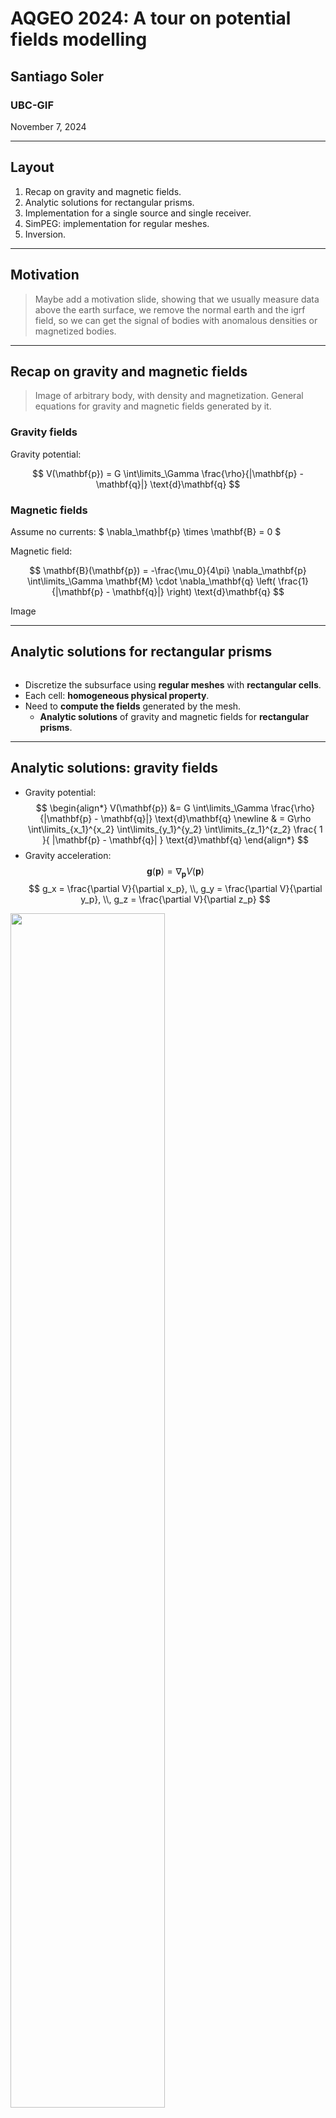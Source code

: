 <!-- .slide: class="center" -->

# AQGEO 2024: A tour on potential fields modelling

## Santiago Soler

### UBC-GIF

November 7, 2024

---

## Layout

1. Recap on gravity and magnetic fields.
1. Analytic solutions for rectangular prisms.
1. Implementation for a single source and single receiver.
1. SimPEG: implementation for regular meshes.
1. Inversion.

---

## Motivation

> Maybe add a motivation slide, showing that we usually measure data above the
> earth surface, we remove the normal earth and the igrf field, so we can get the
> signal of bodies with anomalous densities or magnetized bodies.

---

## Recap on gravity and magnetic fields

> Image of arbitrary body, with density and magnetization.
> General equations for gravity and magnetic fields generated by it.

<div class="container">
<div class="col-1">

### Gravity fields

Gravity potential:

$$
V(\mathbf{p}) =
    G \int\limits_\Gamma
        \frac{\rho}{|\mathbf{p} - \mathbf{q}|}
    \text{d}\mathbf{q}
$$

### Magnetic fields

Assume no currents: $ \nabla_\mathbf{p} \times \mathbf{B} = 0 $

Magnetic field:

$$
\mathbf{B}(\mathbf{p}) =
    -\frac{\mu_0}{4\pi}
    \nabla_\mathbf{p}
    \int\limits_\Gamma
    \mathbf{M}
    \cdot
    \nabla_\mathbf{q}
    \left(
        \frac{1}{|\mathbf{p} - \mathbf{q}|}
    \right)
    \text{d}\mathbf{q}
$$

</div>
<div class="col-1">

Image

</div>

</div>

---

## Analytic solutions for rectangular prisms

<!--
> We usually discretize the subsurface using regular meshes. In SimPEG we use
> regular meshes with rectangular cells.
> We assign a constant physical property to each one of the meshes.
> We need a way to compute the fields that the mesh generates on observation
> points in the survey.
-->

<img class="r-stretch" src="images/mesh.png" alt="">

* Discretize the subsurface using **regular meshes** with **rectangular cells**.
* Each cell: **homogeneous physical property**.
* Need to **compute the fields** generated by the mesh.
  * **Analytic solutions** of gravity and magnetic fields for **rectangular
    prisms**.

---

## Analytic solutions: gravity fields

<!--
> Analytic solution to the gravity potential and acceleration components.
> Move the coordinate system to the next slide
-->

<div class="container">
<div class="col-1">

* Gravity potential:
  $$
  \begin{align*}
  V(\mathbf{p}) &=
    G \int\limits_\Gamma
        \frac{\rho}{|\mathbf{p} - \mathbf{q}|}
    \text{d}\mathbf{q}
    \newline
    & = G\rho
    \int\limits_{x_1}^{x_2}
    \int\limits_{y_1}^{y_2}
    \int\limits_{z_1}^{z_2}
      \frac{ 1 }{ |\mathbf{p} - \mathbf{q}| }
      \text{d}\mathbf{q}
  \end{align*}
  $$
* Gravity acceleration:
  $$ \mathbf{g}(\mathbf{p}) = \nabla_\mathbf{p} V(\mathbf{p}) $$
  $$
  g_x = \frac{\partial V}{\partial x_p}, \\,
  g_y = \frac{\partial V}{\partial y_p}, \\,
  g_z = \frac{\partial V}{\partial z_p}
  $$

</div>
<div class="col-1">

<img src="images/prism.png" alt="" style="width: 70%;">

</div>
</div>


<div>
<p class="box-pink" style="width: 70%; margin: auto">
<strong>
Solve the gravity potential, then derive the acceleration components.
</strong>
</p>
</div>

---

## Analytic solutions: gravity fields

<div class="container">
<div class="col-1 align-left text-sm">

Coordinate system located on $\mathbf{p}$:

$$
\begin{cases}
x = x_q - x_p \newline
y = y_q - y_p \newline
z = z_q - z_p
\end{cases}
$$

Gravity potential:
$$
V(\mathbf{p}) =
  G \int\limits_\Gamma
      \frac{\rho}{|\mathbf{p} - \mathbf{q}|}
  \text{d}\mathbf{q}
$$
$$
V(\mathbf{p}) =
  G\rho
  \int_{x_1}^{x_2}
  \int_{y_1}^{y_2}
  \int_{z_1}^{z_2}
    \frac{
      \text{d}x \\,
      \text{d}y \\,
      \text{d}z
    }{
      \sqrt{x^2 + y^2 + z^2}
    }
$$

Define $u(\mathbf{p})$ as:
$$
V(\mathbf{p}) = G\rho \\, u(\mathbf{p})
$$


</div>
<div class="col-1">

<img src="images/prism.png" alt="">

</div>

</div>

---

## Analytic solutions: gravity fields

<div class="align-left text-sm">

The $u(\mathbf{p})$ is given by:

$$
u(\mathbf{p}) =
  \int_{x_1}^{x_2}
  \int_{y_1}^{y_2}
  \int_{z_1}^{z_2}
    \frac{
      \text{d}x \\,
      \text{d}y \\,
      \text{d}z
    }{
      \sqrt{x^2 + y^2 + z^2}
    }
$$


Analytic solutions for $u(\mathbf{p})$ _(Nagy et al., 2000)_:

$$
u(\mathbf{p}) =
\Bigl\lvert
\Bigl\lvert
\Bigl\lvert
k(x, y, z)
\Bigl\rvert_{x_1}^{x_2}
\Bigl\rvert_{y_1}^{y_2}
\Bigl\rvert_{z_1}^{z_2}
$$

where

$$
\begin{align*}
k(x, y, z) = \\, & x y \ln(z + r)
    + y z \ln(x + r)
    + z x \ln(y + r)
    \newline
    &- \frac{x^2}{2} \arctan \left( \frac{y z}{x r} \right)
    - \frac{y^2}{2} \arctan \left( \frac{x z}{y r} \right)
    - \frac{z^2}{2} \arctan \left( \frac{x y}{z r} \right),
\end{align*}
$$

$$
r = \sqrt{x^2 + y^2 + z^2}.
$$

<div class="box-purple" style="text-align: center;">

We refer to $k(x, y, z)$ as a **kernel** function.

</div>

</div>

---

## Analytic solutions: gravity fields

<div class="container">
<div class="col-1 align-left text-sm">

Gravity acceleration components:

$$
\begin{align*}
g_x(\mathbf{p}) &= G\rho \\, u_x(\mathbf{p})
\newline
g_y(\mathbf{p}) &= G\rho \\, u_y(\mathbf{p})
\newline
g_z(\mathbf{p}) &= G\rho \\, u_z(\mathbf{p})
\end{align*}
$$

where:

$$
\begin{align*}
u_x(\mathbf{p}) &=
\Bigl\lvert \Bigl\lvert \Bigl\lvert
k_x(x, y, z)
\Bigl\rvert_{x_1}^{x_2} \Bigl\rvert_{y_1}^{y_2} \Bigl\rvert_{z_1}^{z_2}
\newline
u_y(\mathbf{p}) &=
\Bigl\lvert \Bigl\lvert \Bigl\lvert
k_y(x, y, z)
\Bigl\rvert_{x_1}^{x_2} \Bigl\rvert_{y_1}^{y_2} \Bigl\rvert_{z_1}^{z_2}
\newline
u_z(\mathbf{p}) &=
\Bigl\lvert \Bigl\lvert \Bigl\lvert
k_z(x, y, z)
\Bigl\rvert_{x_1}^{x_2} \Bigl\rvert_{y_1}^{y_2} \Bigl\rvert_{z_1}^{z_2}
\end{align*}
$$

</div>
<div class="col-1 align-left text-sm">

The first-order kernels are given by:

$$
\begin{align*}
k_x(x, y, z) &=
-\left[ y \ln(z + r) + z \ln(y + r) - x \arctan \left( \frac{y z}{x r}\right) \right]
\newline
k_y(x, y, z) &=
-\left[ z \ln(x + r) + x \ln(z + r) - y \arctan \left( \frac{x z}{y r}\right) \right]
\newline
k_z(x, y, z) &=
-\left[ x \ln(y + r) + y \ln(x + r) - z \arctan \left( \frac{x y}{z r}\right) \right]
\end{align*}
$$

</div>
</div>

---

<!-- .slide: class="center" -->

## Gravity fields: <br> simple implementation

---

### Gravity fields: simple implementation

<!-- > Show a dumb implementation of the gravity fields. -->

Let's write some code that computes the **vertical acceleration** due to
a **prism** on an observation point.

<!-- $$ -->
<!-- k_z(x, y, z) = -->
<!-- x \ln(y + r) + y \ln(x + r) - z \arctan \left( \frac{x y}{z r}\right) -->
<!-- $$ -->

Define prism: <!-- .element: class="align-left" -->

```python
west, east = -10.0, 10.0
south, north = -12.0, 12.0
bottom, top = -15.0, -5.0
prism = [west, east, south, north, bottom, top]
```

Define observation point: <!-- .element: class="align-left" -->

```python
coordinates = (0.0, 0.0, 2.0)
```

Implement a kernel function: <!-- .element: class="align-left" -->

```python
import numpy as np

def kernel_z(x, y, z):
    r = np.sqrt(x**2 + y**2 + z**2)
    result = -(x * np.log(y + r) + y * np.log(x + r) - z * np.arctan(x * y / z / r))
    return result
```

---

### Gravity fields: simple implementation

Define a function to evaluate the kernel on the nodes of the prism:

<pre>
<code
data-trim
data-noescape
data-line-numbers="|1|2-3|5-6|8-11|12-15|16-19|21|"
class="python hljs noscroll"
>
def evaluate_kernel(coordinates, prism, kernel):
    # Extract the coordinates of the observation point
    easting, northing, upward = coordinates

    # Initialize a result value equal to zero
    result = 0.0

    # Iterate over the vertices of the prism
    for i in range(2):
        for j in range(2):
            for k in range(2):
                # Compute shifted coordinates
                shift_east = prism[1 - i] - easting
                shift_north = prism[3 - j] - northing
                shift_upward = prism[5 - k] - upward
                # Evaluate kernel. Use the right sign.
                result += (-1) ** (i + j + k) * kernel(
                    shift_east, shift_north, shift_upward
                )

    return result
</code></pre>

---

### Gravity fields: simple implementation

Finally, define a function to compute the gravity acceleration of the prism:

```python
G = 6.6743e-11  # gravitational constant

def gravity_z(coordinates, prism, density):
    u_z = evaluate_kernel(coordinates, prism, kernel_z)
    return G * density * u_z
```

Now we can use this function to compute the vertical acceleration due to the
prism on the observation point:

```python
density = 2900.0 # kg/m3
gz = gravity_z(coordinates, prism, density)
print(f"{gz} m/s2")
```

```bash
-3.820956349021657e-06 m/s2
```

<div class="box-purple">

The result is negative because this is the **upward** acceleration component.

</div>

---

### Gravity fields: simple implementation

Let's modify the `gravity_z` function to handle multiple observation points:

<pre>
<code
data-trim
data-noescape
data-line-numbers
class="python hljs noscroll"
>
def gravity_z(coordinates, prism, density):
    easting, northing, upward = coordinates
    # Initialize an array of results
    result = np.empty(easting.size)
    # Iterate over the observation points
    for i in range(easting.size):
        # Evaluate the kernel for the current observation point
        u_z = evaluate_kernel(
          (easting[i], northing[i], upward[i]), prism, kernel_z
        )
        # Add result to the array
        result[i] = G * density * u_z
    return result
</code>
</pre>

---

### Gravity fields: simple implementation

Use it to compute $g_z$ on a grid of observation points:

<div class="container">

<div class="col-1">

<pre>
<code
data-trim
data-noescape
data-line-numbers="|1-4|6-7|9-14|16-17|"
class="python hljs noscroll"
>
# Build grid of observation points
easting = np.linspace(-30.0, 30.0, 121)
northing = np.linspace(-30.0, 30.0, 121)
easting, northing = np.meshgrid(easting, northing)

# All points are at constant height
upward = 2.0 * np.ones_like(easting)

# Put the coordinates inside a new variable
coordinates = (
  easting.ravel(),
  northing.ravel(),
  upward.ravel()
)

# Compute gz
gz = gravity_z(coordinates, prism, density)
</code>
</pre>

</div>

<div class="col-1">
<img src="images/gz-single-prism.png" alt="" style="width: 100%">
</div>

</div>

---

<!-- .slide: class="center" -->

## Issues of this implementation

---

## Singular points

The gravitational potential $V$ and the acceleration $\mathbf{g}$ are defined
in every point of space.

But the **solutions $u(x, y, z)$ are not**.

$$
g_z(\mathbf{p}) = G\rho \\, u_z(\mathbf{p}),
\quad
u_z(\mathbf{p}) =
\Bigl\lvert \Bigl\lvert \Bigl\lvert
k_z(x, y, z)
\Bigl\rvert_{x_1}^{x_2} \Bigl\rvert_{y_1}^{y_2} \Bigl\rvert_{z_1}^{z_2}
$$

$$
k_z(x, y, z) =
-\left[ x \ln(y + r) + y \ln(x + r) - z \arctan \left( \frac{x y}{z r}\right) \right]
$$

$u_z$ is not defined when for any of the vertices:
1. $r=0$ _(prism vertices)_,
1. $z=0$ and $x \ne 0$ or $y \ne 0$ _(planes of horizontal faces)_,
<!-- 1. $x=-r$ or $y=-r$. -->

In such cases, we need to **evaluate the limits of $u_z$** approaching those
points.

---

## Singular points

For the potential $V$ and the acceleration $\mathbf{g}$, all singular terms
have **finite limits** equal **to zero**.

$$
\lim\limits_{(x_p, y_p, z_p) \to (x_1, y_1, z_1)} u_z(\mathbf{p}) =
\lim\limits_{(x_p, y_p, z_p) \to (x_1, y_1, z_1)} \\, \\,
\Bigl\lvert \Bigl\lvert \Bigl\lvert
k_z(x, y, z)
\Bigl\rvert_{x_1}^{x_2} \Bigl\rvert_{y_1}^{y_2} \Bigl\rvert_{z_1}^{z_2}
$$

<div class="container">
<div class="col-1">

One of the singular **$\ln$** terms:

$$
\lim\limits_{(x, y, z) \to (0, 0, 0)} \\,
x \ln(y + r) = 0
$$

</div>
<div class="col-1">

One of the singular **$\arctan$** terms:

$$
\lim\limits_{(x, y, z) \to (0, 0, 0)} \\,
z \arctan \left( \frac{xy}{zr} \right) = 0
$$

</div>
</div>


<div class="box-purple">

We need to evaluate this **limits** in our **implementation**.
</div>

---

## Singular points: limits in implementation

One possible solution: define custom functions for the **$\ln$** and
**$\arctan$**:

```python
def safe_log(x, r):
    if r == 0.0:
      return 0.0
    return np.log(x + r)

def safe_arctan(num, den):
    if den == 0.0:
        return 0.0
    return np.arctan(num / den)
```

Use these instead of `np.log` and `np.arctan` in our implementation of the
**kernel function**:

```python
def kernel_z(x, y, z):
    r = np.sqrt(x**2 + y**2 + z**2)
    result = -(
        x * safe_log(y, r)
        + y * safe_log(x, r)
        - z * safe_arctan(x * y , z * r)
    )
    return result
```

---

<!-- .slide: class="center" -->

## Numerical instabilities

---


## Analytic solutions: magnetic fields

> Analytic solution to the magnetic field components.

---

## Software implementations

> Talk about some details of the implementation.
> Numerical accuracy.
> Limits. Singular points.

---

## Examples

$$ E = mc^2 $$
